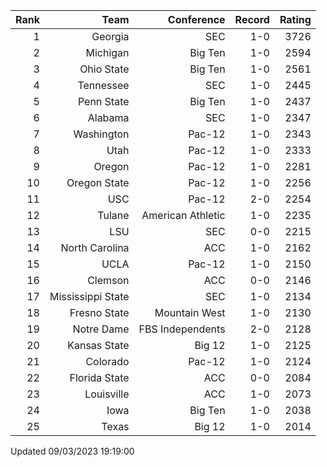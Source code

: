 | Rank  | Team                 | Conference           | Record   | Rating |
| ---:  | ---:                 | ---:                 | ---:     | ---:   |
| 1     | Georgia              | SEC                  | 1-0      | 3726   |
| 2     | Michigan             | Big Ten              | 1-0      | 2594   |
| 3     | Ohio State           | Big Ten              | 1-0      | 2561   |
| 4     | Tennessee            | SEC                  | 1-0      | 2445   |
| 5     | Penn State           | Big Ten              | 1-0      | 2437   |
| 6     | Alabama              | SEC                  | 1-0      | 2347   |
| 7     | Washington           | Pac-12               | 1-0      | 2343   |
| 8     | Utah                 | Pac-12               | 1-0      | 2333   |
| 9     | Oregon               | Pac-12               | 1-0      | 2281   |
| 10    | Oregon State         | Pac-12               | 1-0      | 2256   |
| 11    | USC                  | Pac-12               | 2-0      | 2254   |
| 12    | Tulane               | American Athletic    | 1-0      | 2235   |
| 13    | LSU                  | SEC                  | 0-0      | 2215   |
| 14    | North Carolina       | ACC                  | 1-0      | 2162   |
| 15    | UCLA                 | Pac-12               | 1-0      | 2150   |
| 16    | Clemson              | ACC                  | 0-0      | 2146   |
| 17    | Mississippi State    | SEC                  | 1-0      | 2134   |
| 18    | Fresno State         | Mountain West        | 1-0      | 2130   |
| 19    | Notre Dame           | FBS Independents     | 2-0      | 2128   |
| 20    | Kansas State         | Big 12               | 1-0      | 2125   |
| 21    | Colorado             | Pac-12               | 1-0      | 2124   |
| 22    | Florida State        | ACC                  | 0-0      | 2084   |
| 23    | Louisville           | ACC                  | 1-0      | 2073   |
| 24    | Iowa                 | Big Ten              | 1-0      | 2038   |
| 25    | Texas                | Big 12               | 1-0      | 2014   |

Updated 09/03/2023 19:19:00

